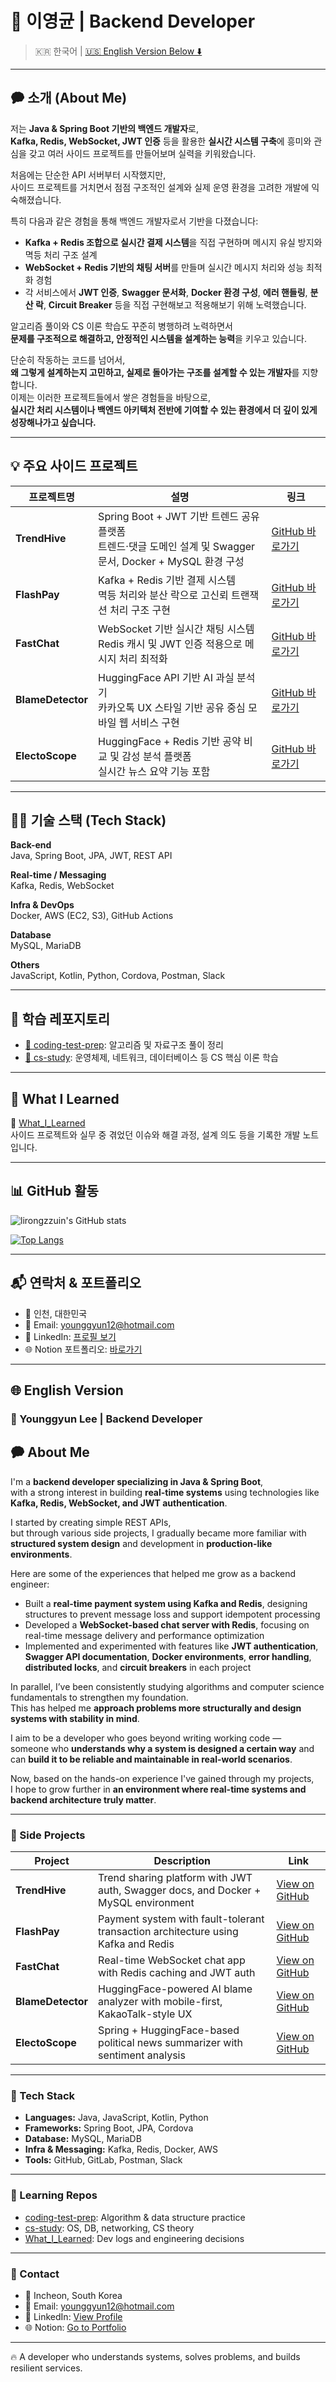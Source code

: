 # 👋 이영균 | Backend Developer

> 🇰🇷 한국어 | [🇺🇸 English Version Below ⬇️](#english-version)

---

## 🗭  소개 (About Me)

저는 **Java & Spring Boot 기반의 백엔드 개발자**로,  
**Kafka, Redis, WebSocket, JWT 인증** 등을 활용한 **실시간 시스템 구축**에 흥미와 관심을 갖고 여러 사이드 프로젝트를 만들어보며 실력을 키워왔습니다.

처음에는 단순한 API 서버부터 시작했지만,  
사이드 프로젝트를 거치면서 점점 구조적인 설계와 실제 운영 환경을 고려한 개발에 익숙해졌습니다.

특히 다음과 같은 경험을 통해 백엔드 개발자로서 기반을 다졌습니다:

- **Kafka + Redis 조합으로 실시간 결제 시스템**을 직접 구현하며 메시지 유실 방지와 멱등 처리 구조 설계
- **WebSocket + Redis 기반의 채팅 서버**를 만들며 실시간 메시지 처리와 성능 최적화 경험
- 각 서비스에서 **JWT 인증**, **Swagger 문서화**, **Docker 환경 구성**, **에러 핸들링**, **분산 락**, **Circuit Breaker** 등을 직접 구현해보고 적용해보기 위해 노력했습니다.

알고리즘 풀이와 CS 이론 학습도 꾸준히 병행하려 노력하면서  
**문제를 구조적으로 해결하고, 안정적인 시스템을 설계하는 능력**을 키우고 있습니다.

단순히 작동하는 코드를 넘어서,  
**왜 그렇게 설계하는지 고민하고, 실제로 돌아가는 구조를 설계할 수 있는 개발자**를 지향합니다.  
이제는 이러한 프로젝트들에서 쌓은 경험들을 바탕으로,  
**실시간 처리 시스템이나 백엔드 아키텍처 전반에 기여할 수 있는 환경에서 더 깊이 있게 성장해나가고 싶습니다.**

---

## 💡 주요 사이드 프로젝트

| 프로젝트명                | 설명                                                                                               | 링크                                                   |
|---------------------|--------------------------------------------------------------------------------------------------|--------------------------------------------------------|
| **TrendHive**     | Spring Boot + JWT 기반 트렌드 공유 플랫폼<br>트렌드·댓글 도메인 설계 및 Swagger 문서, Docker + MySQL 환경 구성 | [GitHub 바로가기](https://github.com/lirongzzuin/TrendHive) |
| **FlashPay**      | Kafka + Redis 기반 결제 시스템<br>멱등 처리와 분산 락으로 고신뢰 트랜잭션 처리 구조 구현                        | [GitHub 바로가기](https://github.com/lirongzzuin/FlashPay) |
| **FastChat**      | WebSocket 기반 실시간 채팅 시스템<br>Redis 캐시 및 JWT 인증 적용으로 메시지 처리 최적화                      | [GitHub 바로가기](https://github.com/lirongzzuin/FastChat) |
| **BlameDetector** | HuggingFace API 기반 AI 과실 분석기<br>카카오톡 UX 스타일 기반 공유 중심 모바일 웹 서비스 구현                 | [GitHub 바로가기](https://github.com/lirongzzuin/BlameDetector) |
| **ElectoScope**   | HuggingFace + Redis 기반 공약 비교 및 감성 분석 플랫폼<br>실시간 뉴스 요약 기능 포함                        | [GitHub 바로가기](https://github.com/lirongzzuin/electoscope) |

---

## 🧑‍💻 기술 스택 (Tech Stack)

**Back-end**  
Java, Spring Boot, JPA, JWT, REST API

**Real-time / Messaging**  
Kafka, Redis, WebSocket

**Infra & DevOps**  
Docker, AWS (EC2, S3), GitHub Actions

**Database**  
MySQL, MariaDB

**Others**  
JavaScript, Kotlin, Python, Cordova, Postman, Slack

---

## 📘 학습 레포지토리

- [📁 coding-test-prep](https://github.com/lirongzzuin/coding-test-prep): 알고리즘 및 자료구조 풀이 정리
- [📁 cs-study](https://github.com/lirongzzuin/cs-study): 운영체제, 네트워크, 데이터베이스 등 CS 핵심 이론 학습

---

## 📂 What I Learned

📁 [What\_I\_Learned](https://github.com/lirongzzuin/What_I_Learned)  
사이드 프로젝트와 실무 중 겪었던 이슈와 해결 과정, 설계 의도 등을 기록한 개발 노트입니다.

---

## 📊 GitHub 활동

![lirongzzuin's GitHub stats](https://github-readme-stats.vercel.app/api?username=lirongzzuin&show_icons=true&theme=gruvbox&hide_border=true)

[![Top Langs](https://github-readme-stats.vercel.app/api/top-langs/?username=lirongzzuin&layout=compact&theme=gruvbox_light&langs_count=6&hide_border=true)](https://github.com/anuraghazra/github-readme-stats)

---

## 📬 연락처 & 포트폴리오

- 📍 인천, 대한민국  
- 📧 Email: [younggyun12@hotmail.com](mailto:younggyun12@hotmail.com)  
- 💼 LinkedIn: [프로필 보기](https://www.linkedin.com/in/%EC%98%81%EA%B7%A0-%EC%9D%B4-b2b4532b6)  
- 🌐 Notion 포트폴리오: [바로가기](https://swamp-force-6e6.notion.site/Developer-YG-s-289e71bb7258468fb045b6d70b54eb10?pvs=4)

---



## 🌐 English Version <a id="english-version"></a>


### 👋 Younggyun Lee | Backend Developer

## 🗭  About Me

I'm a **backend developer specializing in Java & Spring Boot**,  
with a strong interest in building **real-time systems** using technologies like **Kafka, Redis, WebSocket, and JWT authentication**.

I started by creating simple REST APIs,  
but through various side projects, I gradually became more familiar with **structured system design** and development in **production-like environments**.

Here are some of the experiences that helped me grow as a backend engineer:

- Built a **real-time payment system using Kafka and Redis**, designing structures to prevent message loss and support idempotent processing  
- Developed a **WebSocket-based chat server with Redis**, focusing on real-time message delivery and performance optimization  
- Implemented and experimented with features like **JWT authentication**, **Swagger API documentation**, **Docker environments**, **error handling**, **distributed locks**, and **circuit breakers** in each project

In parallel, I’ve been consistently studying algorithms and computer science fundamentals to strengthen my foundation.  
This has helped me **approach problems more structurally and design systems with stability in mind**.

I aim to be a developer who goes beyond writing working code —  
someone who **understands why a system is designed a certain way** and can **build it to be reliable and maintainable in real-world scenarios**.

Now, based on the hands-on experience I've gained through my projects,  
I hope to grow further in **an environment where real-time systems and backend architecture truly matter**.

---

### 🔹 Side Projects

| Project               | Description                                                                                      | Link                                                   |
|-----------------------|--------------------------------------------------------------------------------------------------|--------------------------------------------------------|
| **TrendHive**         | Trend sharing platform with JWT auth, Swagger docs, and Docker + MySQL environment              | [View on GitHub](https://github.com/lirongzzuin/TrendHive) |
| **FlashPay**          | Payment system with fault-tolerant transaction architecture using Kafka and Redis               | [View on GitHub](https://github.com/lirongzzuin/FlashPay) |
| **FastChat**          | Real-time WebSocket chat app with Redis caching and JWT auth                                     | [View on GitHub](https://github.com/lirongzzuin/FastChat) |
| **BlameDetector**     | HuggingFace-powered AI blame analyzer with mobile-first, KakaoTalk-style UX                     | [View on GitHub](https://github.com/lirongzzuin/BlameDetector) |
| **ElectoScope**       | Spring + HuggingFace-based political news summarizer with sentiment analysis                    | [View on GitHub](https://github.com/lirongzzuin/electoscope) |

---

### 🔹 Tech Stack

- **Languages:** Java, JavaScript, Kotlin, Python  
- **Frameworks:** Spring Boot, JPA, Cordova  
- **Database:** MySQL, MariaDB  
- **Infra & Messaging:** Kafka, Redis, Docker, AWS  
- **Tools:** GitHub, GitLab, Postman, Slack

---

### 🔹 Learning Repos

- [coding-test-prep](https://github.com/lirongzzuin/coding-test-prep): Algorithm & data structure practice
- [cs-study](https://github.com/lirongzzuin/cs-study): OS, DB, networking, CS theory
- [What_I_Learned](https://github.com/lirongzzuin/What_I_Learned): Dev logs and engineering decisions

---

### 🔹 Contact

- 📍 Incheon, South Korea  
- 📧 Email: [younggyun12@hotmail.com](mailto:younggyun12@hotmail.com)  
- 💼 LinkedIn: [View Profile](https://www.linkedin.com/in/%EC%98%81%EA%B7%A0-%EC%9D%B4-b2b4532b6)  
- 🌐 Notion: [Go to Portfolio](https://swamp-force-6e6.notion.site/Developer-YG-s-289e71bb7258468fb045b6d70b54eb10?pvs=4)

---

🔥 A developer who understands systems, solves problems, and builds resilient services.
